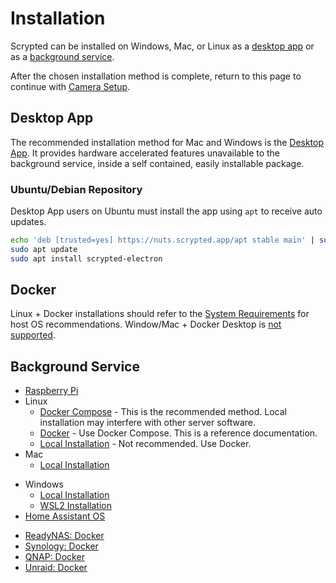 # Installation

Scrypted can be installed on Windows, Mac, or Linux as a [desktop app](#desktop-app) or as a [background service](#background-service).

After the chosen installation method is complete, return to this page to continue with [Camera Setup](/camera-preparation.md).

## Desktop App

The recommended installation method for Mac and Windows is the [Desktop App](/desktop-application). It provides hardware accelerated 
features unavailable to the background service, inside a self contained, easily installable package.

### Ubuntu/Debian Repository

Desktop App users on Ubuntu must install the app using `apt` to receive auto updates. 

```sh
echo 'deb [trusted=yes] https://nuts.scrypted.app/apt stable main' | sudo tee /etc/apt/sources.list.d/scrypted.list
sudo apt update
sudo apt install scrypted-electron
```

## Docker

Linux + Docker installations should refer to the [System Requirements](/server-hardware#scrypted-host-operating-system) for host OS recommendations. Window/Mac + Docker Desktop is [not supported](https://github.com/koush/scrypted/wiki/Installation:-Docker-Desktop).

## Background Service

 * [Raspberry Pi](https://github.com/koush/scrypted/wiki/Installation:-Raspberry-Pi)
 * Linux
   * [Docker Compose](https://github.com/koush/scrypted/wiki/Installation:-Docker-Compose-Linux) - This is the recommended method. Local installation may interfere with other server software.
   * [Docker](https://github.com/koush/scrypted/wiki/Installation:-Docker-Linux) - Use Docker Compose. This is a reference documentation.
   * [Local Installation](https://github.com/koush/scrypted/wiki/Installation:-Linux) - Not recommended. Use Docker.
 * Mac
   * [Local Installation](https://github.com/koush/scrypted/wiki/Installation:-Mac)
<!--    * Docker Desktop is [not supported](https://github.com/koush/scrypted/wiki/Installation:-Docker-Desktop). -->
 * Windows
   * [Local Installation](https://github.com/koush/scrypted/wiki/Installation:-Windows)
   * [WSL2 Installation](https://github.com/koush/scrypted/wiki/Installation:-WSL2-Windows)
 * [Home Assistant OS](https://github.com/koush/scrypted/wiki/Installation:-Home-Assistant-OS)
<!--    * Docker Desktop is [not supported](https://github.com/koush/scrypted/wiki/Installation:-Docker-Desktop). -->
 * [ReadyNAS: Docker](https://github.com/koush/scrypted/wiki/Installation:-Docker-ReadyNAS)
 * [Synology: Docker](https://github.com/koush/scrypted/wiki/Installation:-Docker-Synology-NAS)
 * [QNAP: Docker](https://github.com/koush/scrypted/wiki/Installation:-Docker-QNAP-NAS)
 * [Unraid: Docker](https://github.com/koush/scrypted/wiki/Installation:-Docker-Unraid)
